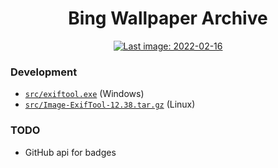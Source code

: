 <h1 align="center">Bing Wallpaper Archive</h1>

<div align="center">
	<a href="https://github.com/npanuhin/bing-wallpaper-archive/actions/workflows/daily_update.yml">
		<img alt="Last image: 2022-02-16" src="https://img.shields.io/static/v1?label=Last%20image,%20US&message=2022-02-16&color=informational&style=flat">
	</a>
<!-- <img alt="Updated on: 2022-01-05" src="https://img.shields.io/static/v1?label=Updated%20on&message=2022-01-05&color=informational&link=https://github.com/npanuhin/bing-wallpaper-archive/actions/workflows/daily_update.yml&link=https://github.com/npanuhin/bing-wallpaper-archive/raw/master/api/US/images/2022-01-05.jpg"> -->
</div>


### Development

-  [`src/exiftool.exe`](https://npanuhin.me/files/exiftool.exe) (Windows)
-  [`src/Image-ExifTool-12.38.tar.gz`](https://npanuhin.me/files/Image-ExifTool-12.38.tar.gz) (Linux)


### TODO

-  GitHub api for badges
